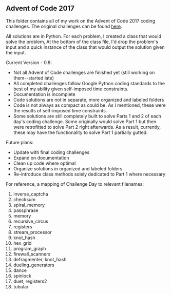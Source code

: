 ## Advent of Code 2017

This folder contains all of my work on the Advent of Code 2017 coding challenges. The original challenges can be found [here](https://adventofcode.com/2017).

All solutions are in Python. For each problem, I created a class that would solve the problem, 
At the bottom of the class file, I'd drop the problem's input and a quick instance of the class that would
output the solution given the input.

Current Version - 0.8:
- Not all Advent of Code challenges are finished yet (still working on them--started late)
- All completed challenges follow Google Python coding standards to the best of my ability given self-imposed time constraints.
- Documentation is incomplete
- Code solutions are not in separate, more organized and labeled folders
- Code is not always as compact as could be. As I mentioned, these were the results of self-imposed time constraints.
- Some solutions are still completely built to solve Parts 1 and 2 of each day's coding challenge. Some originally would solve Part 1 but then were retrofitted to solve Part 2 right afterwards. As a result, currently, these may have the functionality to solve Part 1 partially gutted.

Future plans:
- Update with final coding challenges
- Expand on documentation
- Clean up code where optimal
- Organize solutions in organized and labeled folders
- Re-introduce class methods solely dedicated to Part 1 where necessary

For reference, a mapping of Challenge Day to relevant filenames:
1. inverse_captcha
2. checksum
3. spiral_memory
4. passphrase
6. memory
7. recursive_circus
8. registers
9. stream_processor
10. knot_hash
11. hex_grid
12. program_graph
13. firewall_scanners
14. defragmenter, knot_hash
15. dueling_generators
16. dance
17. spinlock
18. duet, registers2
19. tubular